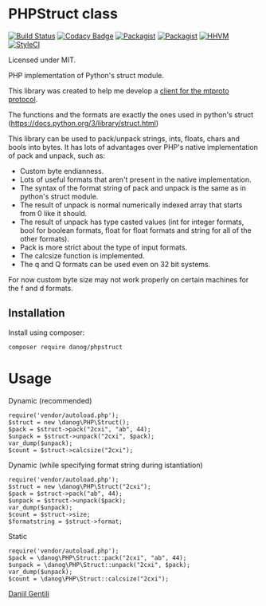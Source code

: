 # PHPStruct class

[![Build Status](https://travis-ci.org/danog/PHPStruct.svg?branch=master)](https://travis-ci.org/danog/PHPStruct)
[![Codacy Badge](https://api.codacy.com/project/badge/Grade/7b91e30ec89a4313bdb34766ea990113)](https://www.codacy.com/app/daniil-gentili-dg/PHPStruct?utm_source=github.com&amp;utm_medium=referral&amp;utm_content=danog/PHPStruct&amp;utm_campaign=Badge_Grade)
[![Packagist](https://img.shields.io/packagist/l/danog/phpstruct.svg?maxAge=2592000)](https://packagist.org/packages/danog/phpstruct)
[![Packagist](https://img.shields.io/packagist/dm/danog/phpstruct.svg?maxAge=2592000)](https://packagist.org/packages/danog/phpstruct)
[![HHVM](https://img.shields.io/hhvm/danog/phpstruct.svg?maxAge=2592000)]()
[![StyleCI](https://styleci.io/repos/62454134/shield)](https://styleci.io/repos/62454134)

Licensed under MIT.

PHP implementation of Python's struct module.

This library was created to help me develop a [client for the mtproto protocol](https://github.com/danog/MadelineProto).  

The functions and the formats are exactly the ones used in python's struct 
(https://docs.python.org/3/library/struct.html)

This library can be used to pack/unpack strings, ints, floats, chars and bools into bytes.
It has lots of advantages over PHP's native implementation of pack and unpack, such as:  
* Custom byte endianness.
* Lots of useful formats that aren't present in the native implementation.
* The syntax of the format string of pack and unpack is the same as in python's struct module.
* The result of unpack is normal numerically indexed array that starts from 0 like it should.
* The result of unpack has type casted values (int for integer formats, bool for boolean formats, float for float formats and string for all of the other formats).
* Pack is more strict about the type of input formats.
* The calcsize function is implemented.
* The q and Q formats can be used even on 32 bit systems.


For now custom byte size may not work properly on certain machines for the f and d formats.

## Installation

Install using composer:
```
composer require danog/phpstruct
```

# Usage
Dynamic (recommended)  
```
require('vendor/autoload.php');
$struct = new \danog\PHP\Struct();
$pack = $struct->pack("2cxi", "ab", 44);
$unpack = $struct->unpack("2cxi", $pack);
var_dump($unpack);
$count = $struct->calcsize("2cxi");
```  

Dynamic (while specifying format string during istantiation)  
```
require('vendor/autoload.php');
$struct = new \danog\PHP\Struct("2cxi");
$pack = $struct->pack("ab", 44);
$unpack = $struct->unpack($pack);
var_dump($unpack);
$count = $struct->size;
$formatstring = $struct->format;
```

Static


```
require('vendor/autoload.php');
$pack = \danog\PHP\Struct::pack("2cxi", "ab", 44);
$unpack = \danog\PHP\Struct::unpack("2cxi", $pack);
var_dump($unpack);
$count = \danog\PHP\Struct::calcsize("2cxi");
```


[Daniil Gentili](http://daniil.it)
